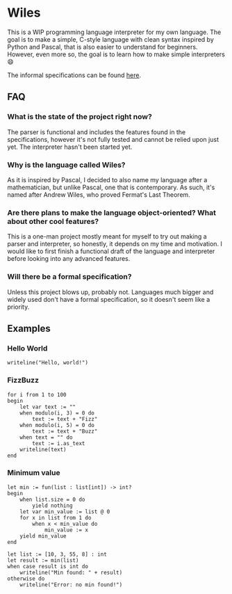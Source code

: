 # Wiles

This is a WIP programming language interpreter for my own language. The goal is to make a simple, C-style language with clean syntax inspired by Python and Pascal, that is also easier to understand for beginners. However, even more so, the goal is to learn how to make simple interpreters 😄

The informal specifications can be found [here](specifications.md).

## FAQ
### What is the state of the project right now?
The parser is functional and includes the features found in the specifications, however it's not fully tested and cannot be relied upon just yet. The interpreter hasn't been started yet.

### Why is the language called Wiles?
As it is inspired by Pascal, I decided to also name my language after a mathematician, but unlike Pascal, one that is contemporary. As such, it's named after Andrew Wiles, who proved Fermat's Last Theorem.

### Are there plans to make the language object-oriented? What about other cool features?
This is a one-man project mostly meant for myself to try out making a parser and interpreter, so honestly, it depends on my time and motivation. I would like to first finish a functional draft of the language and interpreter before looking into any advanced features.

### Will there be a formal specification?
Unless this project blows up, probably not. Languages much bigger and widely used don't have a formal specification, so it doesn't seem like a priority.

## Examples
### Hello World
```
writeline("Hello, world!")
```
### FizzBuzz
```
for i from 1 to 100
begin
    let var text := ""
    when modulo(i, 3) = 0 do
        text := text + "Fizz"
    when modulo(i, 5) = 0 do
        text := text + "Buzz"
    when text = "" do
        text := i.as_text
    writeline(text)
end 
```
### Minimum value

```
let min := fun(list : list[int]) -> int?
begin
    when list.size = 0 do
        yield nothing
    let var min_value := list @ 0
    for x in list from 1 do
        when x < min_value do
            min_value := x
    yield min_value
end

let list := [10, 3, 55, 8] : int
let result := min(list)
when case result is int do
    writeline("Min found: " + result)
otherwise do
    writeline("Error: no min found!")
```
